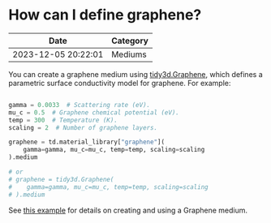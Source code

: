 # How can I define graphene?

| Date       | Category    |
|------------|-------------|
| 2023-12-05 20:22:01 | Mediums |


You can create a graphene medium using [tidy3d.Graphene](https://docs.flexcompute.com/projects/tidy3d/en/latest/_autosummary/tidy3d.Graphene.html#tidy3d.Graphene), which defines a parametric surface conductivity model for graphene. For example:



```python

gamma = 0.0033  # Scattering rate (eV).
mu_c = 0.5  # Graphene chemical potential (eV).
temp = 300  # Temperature (K).
scaling = 2  # Number of graphene layers.

graphene = td.material_library["graphene"](
    gamma=gamma, mu_c=mu_c, temp=temp, scaling=scaling
).medium

# or
# graphene = tidy3d.Graphene(
#    gamma=gamma, mu_c=mu_c, temp=temp, scaling=scaling
# ).medium

```



See <a href="https://www.flexcompute.com/tidy3d/examples/notebooks/GrapheneMetamaterial/">this example</a> for details on creating and using a Graphene medium.
